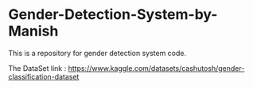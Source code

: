 # Gender-Detection-System-by-Manish
This is a repository for gender detection system code.

The DataSet link : https://www.kaggle.com/datasets/cashutosh/gender-classification-dataset


